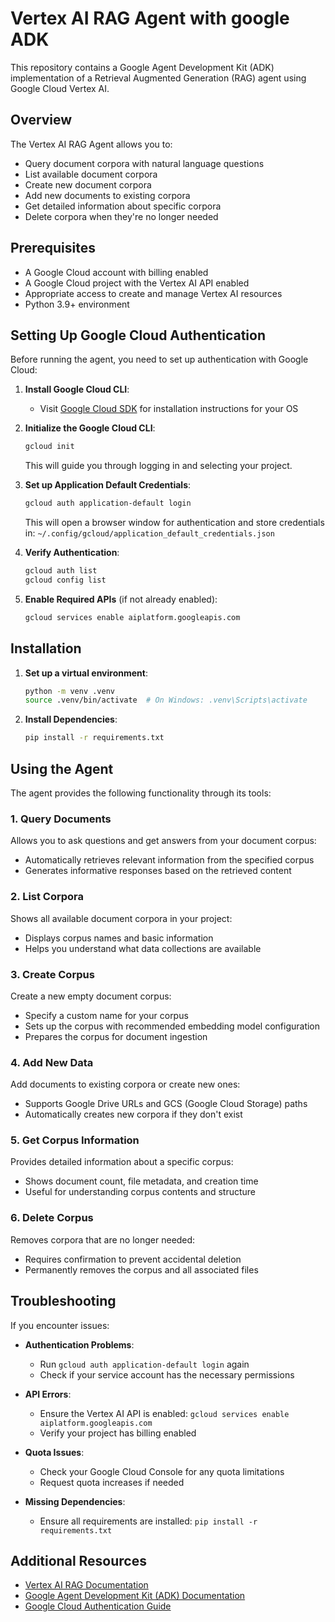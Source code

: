 # Vertex AI RAG Agent with google ADK

This repository contains a Google Agent Development Kit (ADK) implementation of a Retrieval Augmented Generation (RAG) agent using Google Cloud Vertex AI.

## Overview

The Vertex AI RAG Agent allows you to:

- Query document corpora with natural language questions
- List available document corpora
- Create new document corpora
- Add new documents to existing corpora
- Get detailed information about specific corpora
- Delete corpora when they're no longer needed

## Prerequisites

- A Google Cloud account with billing enabled
- A Google Cloud project with the Vertex AI API enabled
- Appropriate access to create and manage Vertex AI resources
- Python 3.9+ environment

## Setting Up Google Cloud Authentication

Before running the agent, you need to set up authentication with Google Cloud:

1. **Install Google Cloud CLI**:
   - Visit [Google Cloud SDK](https://cloud.google.com/sdk/docs/install) for installation instructions for your OS

2. **Initialize the Google Cloud CLI**:
   ```bash
   gcloud init
   ```
   This will guide you through logging in and selecting your project.

3. **Set up Application Default Credentials**:
   ```bash
   gcloud auth application-default login
   ```
   This will open a browser window for authentication and store credentials in:
   `~/.config/gcloud/application_default_credentials.json`

4. **Verify Authentication**:
   ```bash
   gcloud auth list
   gcloud config list
   ```

5. **Enable Required APIs** (if not already enabled):
   ```bash
   gcloud services enable aiplatform.googleapis.com
   ```

## Installation

1. **Set up a virtual environment**:
   ```bash
   python -m venv .venv
   source .venv/bin/activate  # On Windows: .venv\Scripts\activate
   ```

2. **Install Dependencies**:
   ```bash
   pip install -r requirements.txt
   ```

## Using the Agent

The agent provides the following functionality through its tools:

### 1. Query Documents
Allows you to ask questions and get answers from your document corpus:
- Automatically retrieves relevant information from the specified corpus
- Generates informative responses based on the retrieved content

### 2. List Corpora
Shows all available document corpora in your project:
- Displays corpus names and basic information
- Helps you understand what data collections are available

### 3. Create Corpus
Create a new empty document corpus:
- Specify a custom name for your corpus
- Sets up the corpus with recommended embedding model configuration
- Prepares the corpus for document ingestion

### 4. Add New Data
Add documents to existing corpora or create new ones:
- Supports Google Drive URLs and GCS (Google Cloud Storage) paths
- Automatically creates new corpora if they don't exist

### 5. Get Corpus Information
Provides detailed information about a specific corpus:
- Shows document count, file metadata, and creation time
- Useful for understanding corpus contents and structure

### 6. Delete Corpus
Removes corpora that are no longer needed:
- Requires confirmation to prevent accidental deletion
- Permanently removes the corpus and all associated files

## Troubleshooting

If you encounter issues:

- **Authentication Problems**:
  - Run `gcloud auth application-default login` again
  - Check if your service account has the necessary permissions

- **API Errors**:
  - Ensure the Vertex AI API is enabled: `gcloud services enable aiplatform.googleapis.com`
  - Verify your project has billing enabled

- **Quota Issues**:
  - Check your Google Cloud Console for any quota limitations
  - Request quota increases if needed

- **Missing Dependencies**:
  - Ensure all requirements are installed: `pip install -r requirements.txt`

## Additional Resources

- [Vertex AI RAG Documentation](https://cloud.google.com/vertex-ai/generative-ai/docs/rag-overview)
- [Google Agent Development Kit (ADK) Documentation](https://github.com/google/agents-framework)
- [Google Cloud Authentication Guide](https://cloud.google.com/docs/authentication)
